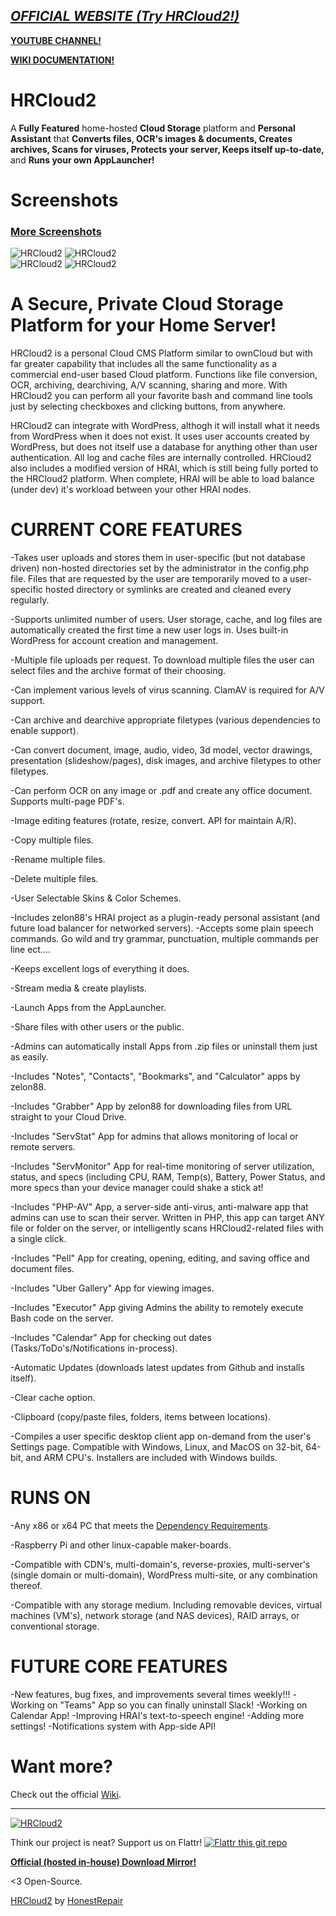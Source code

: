 *[OFFICIAL WEBSITE (Try HRCloud2!)](https://honestrepair.net)*
-----------------------------------------------
**[YOUTUBE CHANNEL!](https://www.youtube.com/playlist?list=PLVbKN4o8V_4OSXI0SGGBMxRvXTZJT3YM_)**

**[WIKI DOCUMENTATION!](https://github.com/zelon88/HRCloud2/wiki)**

# HRCloud2
A **Fully Featured** home-hosted **Cloud Storage** platform and **Personal Assistant** that **Converts files, OCR's images & documents, Creates archives, Scans for viruses, Protects your server, Keeps itself up-to-date,** and **Runs your own AppLauncher!** 

# Screenshots
### [More Screenshots](https://github.com/zelon88/HRCloud2/blob/master/Screenshots/More_Screenshots.md)
![HRCloud2](https://raw.githubusercontent.com/zelon88/HRCloud2/master/Screenshots/HRCloud2_3%20-23%20-18_0.png)	
![HRCloud2](https://github.com/zelon88/HRCloud2/blob/master/Screenshots/HRCloud2_11-17-16_23.png)	
![HRCloud2](https://github.com/zelon88/HRCloud2/blob/master/Screenshots/HRCloud2_5-7-17_1.png)
![HRCloud2](https://github.com/zelon88/HRCloud2/blob/master/Screenshots/HRCloud2_8_10_17.png)	


# A Secure, Private Cloud Storage Platform for your Home Server!

HRCloud2 is a personal Cloud CMS Platform similar to ownCloud but with far greater capability that includes all the same functionality as a commercial end-user based Cloud platform. Functions like file conversion, OCR, archiving, dearchiving, A/V scanning, sharing and more. With HRCloud2 you can perform all your favorite bash and command line tools just by selecting checkboxes and clicking buttons, from anywhere. 

HRCloud2 can integrate with WordPress, althogh it will install what it needs from WordPress when it does not exist. It uses user accounts created by WordPress, but does not itself use a database for anything other than user authentication. All log and cache files are internally controlled. HRCloud2 also includes a modified version of HRAI, which is still being fully ported to the HRCloud2 platform. When complete, HRAI will be able to load balance (under dev) it's workload between your other HRAI nodes.

# CURRENT CORE FEATURES

-Takes user uploads and stores them in user-specific (but not database driven) non-hosted directories set by the administrator in the config.php file. Files that are requested by the user are temporarily moved to a user-specific hosted directory or symlinks are created and cleaned every regularly. 

-Supports unlimited number of users. User storage, cache, and log files are automatically created the first time a new user logs in. Uses built-in WordPress for account creation and management.

-Multiple file uploads per request. To download multiple files the user can select files and the archive format of their choosing.

-Can implement various levels of virus scanning. ClamAV is required for A/V support.

-Can archive and dearchive appropriate filetypes (various dependencies to enable support).

-Can convert document, image, audio, video, 3d model, vector drawings, presentation (slideshow/pages), disk images, and archive filetypes to other filetypes.

-Can perform OCR on any image or .pdf and create any office document. Supports multi-page PDF's.

-Image editing features (rotate, resize, convert. API for maintain A/R).

-Copy multiple files.

-Rename multiple files.

-Delete multiple files.

-User Selectable Skins & Color Schemes.

-Includes zelon88's HRAI project as a plugin-ready personal assistant (and future load balancer for networked servers).
  -Accepts some plain speech commands. Go wild and try grammar, punctuation, multiple commands per line ect....
  
-Keeps excellent logs of everything it does.

-Stream media & create playlists.

-Launch Apps from the AppLauncher.

-Share files with other users or the public.

-Admins can automatically install Apps from .zip files or uninstall them just as easily.

-Includes "Notes", "Contacts", "Bookmarks", and "Calculator" apps by zelon88.

-Includes "Grabber" App by zelon88 for downloading files from URL straight to your Cloud Drive.

-Includes "ServStat" App for admins that allows monitoring of local or remote servers.

-Includes "ServMonitor" App for real-time monitoring of server utilization, status, and specs (including CPU, RAM, Temp(s), Battery, Power Status, and more specs than your device manager could shake a stick at!

-Includes "PHP-AV" App, a server-side anti-virus, anti-malware app that admins can use to scan their server. Written in PHP, this app can target ANY file or folder on the server, or intelligently scans HRCloud2-related files with a single click.

-Includes "Pell" App for creating, opening, editing, and saving office and document files.

-Includes "Uber Gallery" App for viewing images.

-Includes "Executor" App giving Admins the ability to remotely execute Bash code on the server.

-Includes "Calendar" App for checking out dates (Tasks/ToDo's/Notifications in-process).

-Automatic Updates (downloads latest updates from Github and installs itself).

-Clear cache option.

-Clipboard (copy/paste files, folders, items between locations).

-Compiles a user specific desktop client app on-demand from the user's Settings page. Compatible with Windows, Linux, and MacOS on 32-bit, 64-bit, and ARM CPU's. Installers are included with Windows builds.

# RUNS ON

-Any x86 or x64 PC that meets the [Dependency Requirements](https://github.com/zelon88/HRCloud2/wiki/Dependency-Requirements).

-Raspberry Pi and other linux-capable maker-boards.

-Compatible with CDN's, multi-domain's, reverse-proxies, multi-server's (single domain or multi-domain), WordPress multi-site, or any combination thereof.

-Compatible with any storage medium. Including removable devices,  virtual machines (VM's), network storage (and NAS devices), RAID arrays, or conventional storage.

# FUTURE CORE FEATURES

-New features, bug fixes, and improvements several times weekly!!!
-Working on "Teams" App so you can finally uninstall Slack!
-Working on Calendar App!
-Improving HRAI's text-to-speech engine!
-Adding more settings!
-Notifications system with App-side API!

# Want more?

Check out the official [Wiki](https://github.com/zelon88/HRCloud2/wiki).

----------------------------

[![HRCloud2](https://www.openhub.net/p/HRCloud2/widgets/project_partner_badge?format=gif&ref=samplg)](https://www.openhub.net/p/HRCloud2)

Think our project is neat? Support us on Flattr!
[![Flattr this git repo](http://api.flattr.com/button/flattr-badge-large.png)](https://flattr.com/submit/auto?user_id=zelon88&url=https://github.com/zelon88/HRCloud2&title=HRCloud2&language=&tags=github&category=software)  

**[Official (hosted in-house) Download Mirror!](https://honestrepair.net/HRProprietary/Distros/HRCloud2-master.zip)**

<3 Open-Source.

[HRCloud2](http://hrcloud2.com)
by [HonestRepair](https://www.HonestRepair.net)
